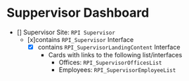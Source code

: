 # Suppervisor Dashboard
- [] Supervisor Site: `RPI Supervisor`
    - [x]contains `RPI_Supervisor` Interface
        - [x] contains `RPI_SupervisorLandingContent` Interface
            - Cards with links to the following list/interfaces
                - Offices: `RPI_SupervisorOfficesList`
                - Employees: `RPI_SupervisorEmployeeList`